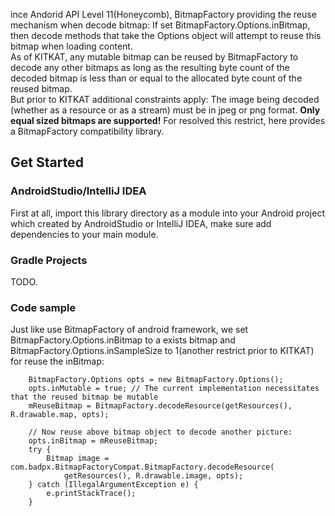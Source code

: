 ince Andorid API Level 11(Honeycomb), BitmapFactory providing the reuse mechanism when decode bitmap: If set BitmapFactory.Options.inBitmap, then decode methods that take the Options object will attempt to reuse this bitmap when loading content.   
As of KITKAT, any mutable bitmap can be reused by BitmapFactory to decode any other bitmaps as long as the resulting byte count of the decoded bitmap is less than or equal to the allocated byte count of the reused bitmap.   
But prior to KITKAT additional constraints apply: The image being decoded (whether as a resource or as a stream) must be in jpeg or png format. **Only equal sized bitmaps are supported!** For resolved this restrict, here provides a BitmapFactory compatibility library.

## Get Started

### AndroidStudio/IntelliJ IDEA
First at all, import this library directory as a module into your Android project which created by AndroidStudio or IntelliJ IDEA, make sure add dependencies to your main module.

### Gradle Projects
TODO.

### Code sample
Just like use BitmapFactory of android framework, we set BitmapFactory.Options.inBitmap to a exists bitmap and BitmapFactory.Options.inSampleSize to 1(another restrict prior to KITKAT) for reuse the inBitmap:

```
    BitmapFactory.Options opts = new BitmapFactory.Options();
    opts.inMutable = true; // The current implementation necessitates that the reused bitmap be mutable
    mReuseBitmap = BitmapFactory.decodeResource(getResources(), R.drawable.map, opts);

    // Now reuse above bitmap object to decode another picture:
    opts.inBitmap = mReuseBitmap;
    try {
        Bitmap image = com.badpx.BitmapFactoryCompat.BitmapFactory.decodeResource(
            getResources(), R.drawable.image, opts);
    } catch (IllegalArgumentException e) {
        e.printStackTrace();
    }

```

